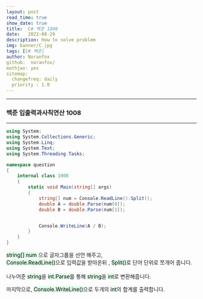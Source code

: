 ```yaml
---
layout: post
read_time: true
show_date: true
title:  C# 백준 1008
date:   2022-08-29
description: How to solve problem
img: banner/C.jpg
tags: [C# 백준]
author: Noranfox
github:  noranfox/
mathjax: yes
sitemap:
  changefreq: daily
  priority : 1.0
---
```


---
### 백준 입출력과사칙연산 1008
---


```c#
using System;
using System.Collections.Generic;
using System.Linq;
using System.Text;
using System.Threading.Tasks;

namespace question
{
    internal class 1008
    {
        static void Main(string[] args)
        {
            string[] num = Console.ReadLine().Split();
            double A = double.Parse(num[0]);
            double B = double.Parse(num[1]); 


            Console.WriteLine(A / B);
        }
    }
}
```


<mark style='background-color: #dcffe4'>string[] num</mark> 으로 글자그룹을 선언 해주고,  
<mark style='background-color: #dcffe4'>Console.ReadLine()</mark>으로 입력값을 받아온뒤 , <mark style='background-color: #dcffe4'>Split()</mark>로 단어 단위로 쪼개어 줍니다.<br><br>
나누어준 <mark style='background-color: #dcffe4'>string</mark>을 <mark style='background-color: #dcffe4'>int.Parse</mark>를 통해 <mark style='background-color: #dcffe4'>string</mark>을 <mark style='background-color: #dcffe4'>int</mark>로 변환해줍니다.

마지막으로, <mark style='background-color: #dcffe4'>Console.WriteLine()</mark>으로  두개의 <mark style='background-color: #dcffe4'>int</mark>의 합계를 출력합니다.

